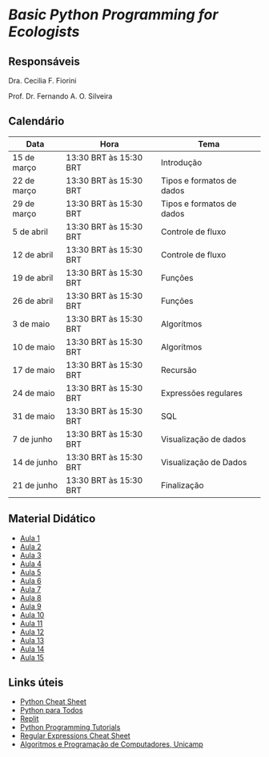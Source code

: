 # *Basic Python Programming for Ecologists*

## Responsáveis

Dra. Cecilia F. Fiorini

Prof. Dr. Fernando A. O. Silveira

## Calendário


| Data        | Hora                   | Tema                      |
| ----------- | ---------------------- | ------------------------- |
| 15 de março | 13:30 BRT às 15:30 BRT | Introdução                | 
| 22 de março | 13:30 BRT às 15:30 BRT | Tipos e formatos de dados | 
| 29 de março | 13:30 BRT às 15:30 BRT | Tipos e formatos de dados | 
| 5 de abril  | 13:30 BRT às 15:30 BRT | Controle de fluxo         | 
| 12 de abril | 13:30 BRT às 15:30 BRT | Controle de fluxo         | 
| 19 de abril | 13:30 BRT às 15:30 BRT | Funções                   | 
| 26 de abril | 13:30 BRT às 15:30 BRT | Funções                   | 
| 3 de maio   | 13:30 BRT às 15:30 BRT | Algorítmos                | 
| 10 de maio  | 13:30 BRT às 15:30 BRT | Algorítmos                | 
| 17 de maio  | 13:30 BRT às 15:30 BRT | Recursão                  | 
| 24 de maio  | 13:30 BRT às 15:30 BRT | Expressões regulares      | 
| 31 de maio  | 13:30 BRT às 15:30 BRT | SQL                       | 
| 7 de junho  | 13:30 BRT às 15:30 BRT | Visualização de dados     | 
| 14 de junho | 13:30 BRT às 15:30 BRT | Visualização de Dados     | 
| 21 de junho | 13:30 BRT às 15:30 BRT | Finalização               | 



## Material Didático

* [Aula 1](UFMG_BIG863_aula01.pdf)
* [Aula 2](UFMG_BIG863_aula02.pdf)
* [Aula 3](UFMG_BIG863_aula03.pdf)
* [Aula 4](UFMG_BIG863_aula04.pdf)
* [Aula 5](UFMG_BIG863_aula05.pdf)
* [Aula 6](UFMG_BIG863_aula06.pdf)
* [Aula 7](UFMG_BIG863_aula07.pdf)
* [Aula 8](UFMG_BIG863_aula08.pdf)
* [Aula 9](UFMG_BIG863_aula09.pdf)
* [Aula 10](UFMG_BIG863_aula10.pdf)
* [Aula 11](UFMG_BIG863_aula11.pdf)
* [Aula 12](UFMG_BIG863_aula12.pdf)
* [Aula 13](UFMG_BIG863_aula13.pdf)
* [Aula 14](UFMG_BIG863_aula14.pdf)
* [Aula 15](UFMG_BIG863_aula15.pdf)


## Links úteis

* [Python Cheat Sheet](https://www.pythoncheatsheet.org)
* [Python para Todos](https://do1.dr-chuck.com/pythonlearn/PT_br/pythonlearn.pdf)
* [Replit](https://replit.com)
* [Python Programming Tutorials](https://www.youtube.com/playlist?list=PLi01XoE8jYohWFPpC17Z-wWhPOSuh8Er-)
* [Regular Expressions Cheat Sheet](https://cheatography.com/davechild/cheat-sheets/regular-expressions/pdf/)
* [Algoritmos e Programação de Computadores, Unicamp](https://ic.unicamp.br/~mc102/)
